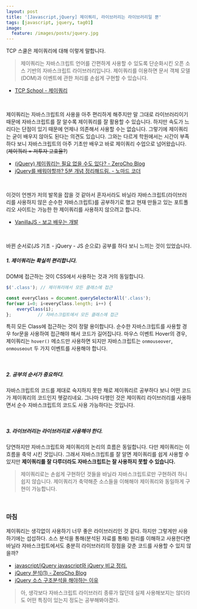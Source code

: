 ```yaml
---
layout: post
title: '[Javascript,jQuery] 제이쿼리, 라이브러리는 라이브러리일 뿐'
tags: [javascript, jquery, tag01]
image:
  feature: /images/posts/jquery.jpg
---
```


TCP 스쿨은 제이쿼리에 대해 이렇게 말합니다.
> 제이쿼리는 자바스크립트 언어를 간편하게 사용할 수 있도록 단순화시킨 오픈 소스 기반의 자바스크립트 라이브러리입니다.
제이쿼리를 이용하면 문서 객체 모델(DOM)과 이벤트에 관한 처리를 손쉽게 구현할 수 있습니다.

- [TCP School - 제이쿼리](http://tcpschool.com/jquery/intro)

<br>

제이쿼리는 자바스크립트의 사용을 아주 편리하게 해주지만 말 그대로 라이브러리이기 때문에 자바스크립트를 잘 알수록 제이쿼리를 잘 활용할 수 있습니다.
하지만 속도가 느리다는 단점이 있기 때문에 언제나 의존해서 사용할 수는 없습니다. 그렇기에 제이쿼리는 굳이 배우지 않아도 된다는 의견도 있습니다. 그와는 다르게 학원에서는 시간이 부족하다 보니 자바스크립트의 아주 기초만 배우고 바로 제이쿼리 수업으로 넘어왔습니다. (~~제이쿼리 = 저투자 고효율?~~)
- [(jQuery) 제이쿼리는 필요 없을 수도 있다? - ZeroCho Blog](https://www.zerocho.com/category/jQuery/post/57b356d4d841141500b31e1e)
- [jQuery를 배워야할까? 5분 개념 정리해드림. - 노마드 코더](https://www.youtube.com/watch?v=6FnkGKYK6iQ)

<br>

이것이 언젠가 저의 발목을 잡을 것 같아서 혼자서라도 바닐라 자바스크립트(라이브러리를 사용하지 않은 순수한 자바스크립트)를 공부하기로 했고 현재 만들고 있는 포트폴리오 사이트는 가능한 한 제이쿼리를 사용하지 않으려고 합니다.
- [VanillaJS - 보고 배우는 개발](https://tuhbm.github.io/2018/01/21/vanillaJS/)

<br>

바뀐 순서로(JS 기초 - jQuery - JS 순으로) 공부를 하다 보니 느끼는 것이 있었습니다.

##### 1. 제이쿼리는 확실히 편리합니다.
DOM에 접근하는 것이 CSS에서 사용하는 것과 거의 동일합니다.

```javascript
$('.class'); // 제이쿼리에서 모든 클래스에 접근

const everyClass = document.querySelectorAll('.class');
for(var i=0; i<everyClass.length; i++) {
	everyClass(i);
};          // 자바스크립트에서 모든 클래스에 접근
```

특히 모든 Class에 접근하는 것이 정말 용이합니다. 순수한 자바스크립트를 사용할 경우 for문을 사용하여 접근해야 해서 코드가 길어집니다.
마우스 이벤트 Hover의 경우, 제이쿼리는 `hover()` 메소드만 사용하면 되지만 자바스크립트는 `onmouseover`, `onmouseout` 두 가지 이벤트를 사용해야 합니다.

<br>

##### 2. 공부의 순서가 중요하다.
자바스크립트의 코드를 제대로 숙지하지 못한 채로 제이쿼리르 공부하다 보니 어떤 코드가 제이쿼리의 코드인지 헷갈리네요. 그나마 다행인 것은 제이쿼리 라이브러리를 사용하면서 순수 자바스크립트의 코드도 사용 가능하다는 것입니다.

<br>

##### 3. 라이브러리는 라이브러리로 사용해야 한다.
당연하지만 자바스크립트와 제이쿼리의 논리의 흐름은 동일합니다. 다만 제이쿼리는 이 흐름을 축약 시킨 것입니다. 그래서 자바스크립트를 잘 알면 제이쿼리를 쉽게 사용할 수 있지만 **제이쿼리를 잘 다루더라도 자바스크립트는 잘 사용하지 못할 수 있습니다.**
> 제이쿼리로는 손쉽게 구현하던 것들을 바닐라 자바스크립트로만 구현하려 하니 쉽지 않습니다. 제이쿼리가 축약해준 소스들을 이해해야 제이쿼리와 동일하게 구현이 가능합니다.

<br>

### 마침
제이쿼리는 생각없이 사용하기 너무 좋은 라이브러리인 것 같다. 하지만 그렇게만 사용하기에는 섭섭하다. 소스 분석을 통해(분석된 자료를 통해) 원리를 이해하고 사용한다면 바닐라 자바스크립트에서도 충분히 라이브러리의 장점을 갖춘 코드를 사용할 수 있지 않을까?

- [javascript/jQuery javascript와 jQuery 비교 정리.](https://zero-gravity.tistory.com/321)
- [jQuery 분석(1) - ZeroCho Blog](https://www.zerocho.com/category/JavaScript/post/578700166d694b98754f1d92)
- [jQuery 소스 구조분석을 해야하는 이유](https://boycoding.tistory.com/45)


> 아, 생각보다 자바스크립트 라이브러리 종류가 많던데 실제 사용해보지는 않더라도 어떤 특징이 있는지 정도는 공부해봐야겠다.